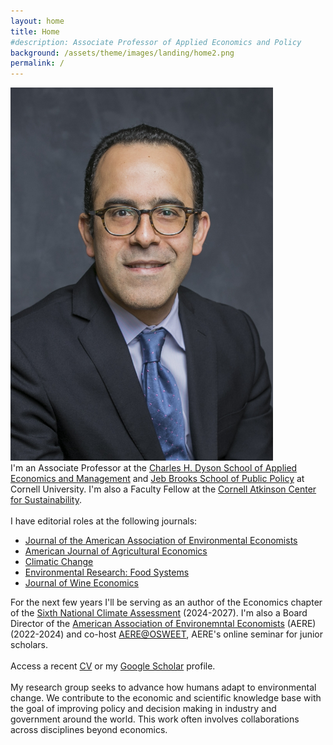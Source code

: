 ```yaml
---
layout: home
title: Home
#description: Associate Professor of Applied Economics and Policy
background: /assets/theme/images/landing/home2.png
permalink: /
---
```


<!--
PLEASE READ THIS BEFORE EDIT THE HOME PAGE
- To have two columns, use an html table to emulate a table with two columns

- This is how embeed links in a html code
<a href="https://dyson.cornell.edu" target="_blank">Charles H. Dyson School of Applied Economics and Management</a>

<br/> is just space between paragraphs in html
-->
<div class="container">
  <div class="row">
    <div class="col-sm">
        <img src="/assets/theme/images/landing/aob1.jpg" alt="MarineGEO circle logo" style="width: 420px"/>
    </div>
    <div class="col-sm">
      I'm an Associate Professor at the  <a href="https://dyson.cornell.edu" target="_blank">Charles H. Dyson School of Applied Economics and Management</a> and <a href="https://publicpolicy.cornell.edu" target="_blank">Jeb Brooks School of Public Policy</a> at Cornell University. I'm also a Faculty Fellow at the <a href="https://www.atkinson.cornell.edu" target="_blank">Cornell Atkinson Center for Sustainability</a>.
    <br/><br/>
    I have editorial roles at the following journals:
    <ul>
        <li><a href="https://www.journals.uchicago.edu/journals/jaere/board" target="_blank">Journal of the American Association of Environmental Economists</a></li>
        <li><a href="https://onlinelibrary.wiley.com/page/journal/14678276/homepage/editorial-board" target="_blank">American Journal of Agricultural Economics</a></li>
        <li><a href="https://link.springer.com/journal/10584/editorial-board" target="_blank">Climatic Change</a></li>
        <li><a href="https://publishingsupport.iopscience.iop.org/journals/environmental-research-food-systems/editorial-board/" target="_blank">Environmental Research: Food Systems</a></li>
        <li><a href="https://wine-economics.org/journal/editors/" target="_blank">Journal of Wine Economics</a></li>
    </ul>
    For the next few years I'll be serving as an author of the Economics chapter of the <a href="https://www.globalchange.gov/nca6" target="_blank">Sixth National Climate Assessment</a> (2024-2027). I'm also a Board Director of the <a href="https://www.aere.org/board-of-directors" target="_blank">American Association of Environemntal Economists</a> (AERE)(2022-2024) and co-host <a href="https://aere.memberclicks.net/osweet-paper-sessions" target="_blank">AERE@OSWEET</a>, AERE's online seminar for junior scholars. 
    <br/><br/>
    Access a recent <a href="/assets/theme/cv.pdf" target="_blank">CV</a> or my <a href="https://scholar.google.com/citations?user=kEZ0ezkAAAAJ&hl=en" target="_blank">Google Scholar</a> profile.
    </div>
  </div>
</div>

<!-- This is Markdown 
    So links are [text](link).
--->
<br/>
My research group seeks to advance how humans adapt to environmental change. We contribute to the economic and scientific knowledge base with the goal of improving policy and decision making in industry and government around the world. This work often involves collaborations across disciplines beyond economics.